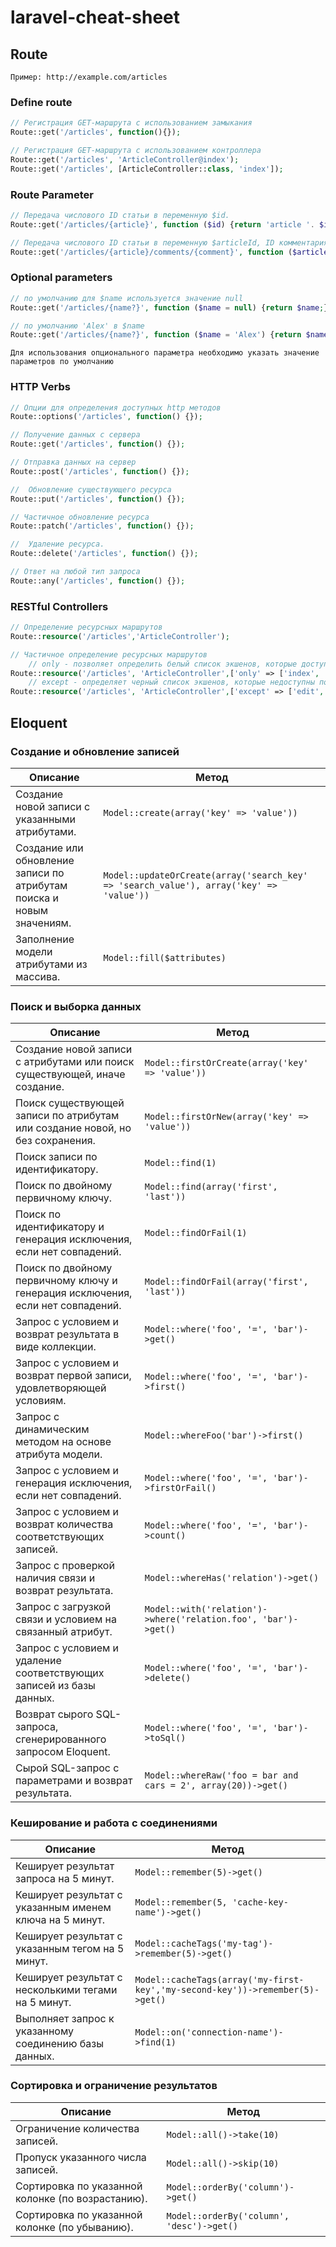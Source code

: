 # laravel-cheat-sheet

## Route

	Пример: http://example.com/articles

### Define route

```php
// Регистрация GET-маршрута с использованием замыкания
Route::get('/articles', function(){});

// Регистрация GET-маршрута с использованием контроллера
Route::get('/articles', 'ArticleController@index');
Route::get('/articles', [ArticleController::class, 'index']);
```

### Route Parameter

```php
// Передача числового ID статьи в переменную $id.
Route::get('/articles/{article}', function ($id) {return 'article '. $id;});

// Передача числового ID статьи в переменную $articleId, ID комментария в переменную $commentId
Route::get('/articles/{article}/comments/{comment}', function ($articleId, $commentId) {});
```

### Optional parameters

```php
// по умолчанию для $name используется значение null
Route::get('/articles/{name?}', function ($name = null) {return $name;});

// по умолчанию 'Alex' в $name
Route::get('/articles/{name?}', function ($name = 'Alex') {return $name;});
```

	Для использования опционального параметра необходимо указать значение параметров по умолчанию
### HTTP Verbs

```php
// Опции для определения доступных http методов
Route::options('/articles', function() {});

// Получение данных с сервера
Route::get('/articles', function() {});

// Отправка данных на сервер
Route::post('/articles', function() {});

//  Обновление существующего ресурса
Route::put('/articles', function() {});

// Частичное обновление ресурса
Route::patch('/articles', function() {});

//  Удаление ресурса.
Route::delete('/articles', function() {});

// Ответ на любой тип запроса
Route::any('/articles', function() {});
```

### RESTful Controllers

```php
// Определение ресурсных маршрутов
Route::resource('/articles','ArticleController');

// Частичное определение ресурсных маршрутов
	// only - позволяет определить белый список экшенов, которые доступны по данному роуту
Route::resource('/articles', 'ArticleController',['only' => ['index', 'show']]);
	// except - определяет черный список экшенов, которые недоступны по данному роуту
Route::resource('/articles', 'ArticleController',['except' => ['edit', 'update', 'destroy']]);
```

## Eloquent
### Создание и обновление записей

| Описание | Метод |
|-------------------------------------------------|----------------------------------------------------------------------------------------------|
| Создание новой записи с указанными атрибутами. | `Model::create(array('key' => 'value'))` |
| Создание или обновление записи по атрибутам поиска и новым значениям. | `Model::updateOrCreate(array('search_key' => 'search_value'), array('key' => 'value'))` |
| Заполнение модели атрибутами из массива. | `Model::fill($attributes)` |

### Поиск и выборка данных

| Описание | Метод |
|-------------------------------------------------|----------------------------------------------------------------------------------------------|
| Создание новой записи с атрибутами или поиск существующей, иначе создание. | `Model::firstOrCreate(array('key' => 'value'))` |
| Поиск существующей записи по атрибутам или создание новой, но без сохранения. | `Model::firstOrNew(array('key' => 'value'))`   |
| Поиск записи по идентификатору. | `Model::find(1)` |
| Поиск по двойному первичному ключу. | `Model::find(array('first', 'last'))` |
| Поиск по идентификатору и генерация исключения, если нет совпадений. | `Model::findOrFail(1)` |
| Поиск по двойному первичному ключу и генерация исключения, если нет совпадений. | `Model::findOrFail(array('first', 'last'))` |
| Запрос с условием и возврат результата в виде коллекции. | `Model::where('foo', '=', 'bar')->get()` |
| Запрос с условием и возврат первой записи, удовлетворяющей условиям. | `Model::where('foo', '=', 'bar')->first()` |
| Запрос с динамическим методом на основе атрибута модели. | `Model::whereFoo('bar')->first()` |
| Запрос с условием и генерация исключения, если нет совпадений. | `Model::where('foo', '=', 'bar')->firstOrFail()` |
| Запрос с условием и возврат количества соответствующих записей. | `Model::where('foo', '=', 'bar')->count()` |
| Запрос с проверкой наличия связи и возврат результата. | `Model::whereHas('relation')->get()` |
| Запрос с загрузкой связи и условием на связанный атрибут. | `Model::with('relation')->where('relation.foo', 'bar')->get()` |
| Запрос с условием и удаление соответствующих записей из базы данных. | `Model::where('foo', '=', 'bar')->delete()` |
| Возврат сырого SQL-запроса, сгенерированного запросом Eloquent. | `Model::where('foo', '=', 'bar')->toSql()` |
| Сырой SQL-запрос с параметрами и возврат результата. | `Model::whereRaw('foo = bar and cars = 2', array(20))->get()` |

### Кеширование и работа с соединениями

| Описание | Метод |
|-------------------------------------------------|----------------------------------------------------------------------------------------------------------------|
| Кеширует результат запроса на 5 минут. | `Model::remember(5)->get()` |
| Кеширует результат с указанным именем ключа на 5 минут. | `Model::remember(5, 'cache-key-name')->get()` |
| Кеширует результат с указанным тегом на 5 минут. | `Model::cacheTags('my-tag')->remember(5)->get()` |
| Кеширует результат с несколькими тегами на 5 минут. | `Model::cacheTags(array('my-first-key','my-second-key'))->remember(5)->get()` |
| Выполняет запрос к указанному соединению базы данных. | `Model::on('connection-name')->find(1)` |

### Сортировка и ограничение результатов

| Описание | Метод |
|-------------------------------------------------|--------------------------------------------------------------------------------------------------------|
| Ограничение количества записей. | `Model::all()->take(10)` |
| Пропуск указанного числа записей. | `Model::all()->skip(10)` |
| Сортировка по указанной колонке (по возрастанию). | `Model::orderBy('column')->get()` |
| Сортировка по указанной колонке (по убыванию). | `Model::orderBy('column', 'desc')->get()` |
